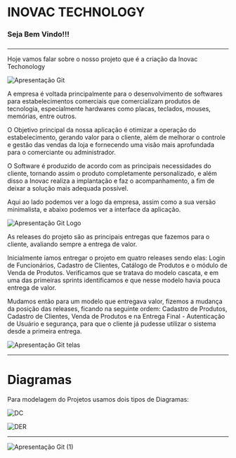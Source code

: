 # INOVAC TECHNOLOGY

### Seja Bem Vindo!!!

###  

------

Hoje vamos falar sobre o nosso projeto que é a criação da Inovac Techonology 



![Apresentação Git](https://user-images.githubusercontent.com/92610555/144709943-95b3a76c-b741-4101-9deb-ed372e2f3dd2.gif)



 A empresa é voltada principalmente para o desenvolvimento de softwares para estabelecimentos comerciais que comercializam produtos de tecnologia, especialmente hardwares como placas, teclados, mouses, memórias, entre outros.

 

O Objetivo principal da nossa aplicação é otimizar a operação do estabelecimento, gerando valor para o cliente, além de melhorar o controle e gestão das vendas da loja e fornecendo uma visão mais aprofundada para o comerciante ou administrador.

 

O Software é produzido de acordo com as principais necessidades do cliente, tornando assim o produto completamente personalizado, e além disso a Inovac realiza a implantação e faz o acompanhamento, a fim de deixar a solução mais adequada possível.

 

Aqui ao lado podemos ver a logo da empresa, assim como a sua versão minimalista, e abaixo podemos ver a interface da aplicação.

![Apresentação Git Logo](https://user-images.githubusercontent.com/92610555/144709908-364b9413-dbf9-4621-b883-7a1f2ba4d9ca.gif)

As releases do projeto são as principais entregas que fazemos para o cliente, avaliando sempre a entrega de valor.



 Inicialmente íamos entregar o projeto em quatro releases sendo elas: Login de Funcionários, Cadastro de Clientes, Catálogo de Produtos e o módulo de Venda de Produtos. Verificamos que se tratava do modelo cascata, e em uma das primeiras sprints identificamos e que nesse modelo havia pouca entrega de valor.

 

Mudamos então para um modelo que entregava valor, fizemos a mudança da posição das releases, ficando na seguinte ordem: Cadastro de Produtos, Cadastro de Clientes, Venda de Produtos e na Entrega Final - Autenticação de Usuário e segurança, para que o cliente já pudesse utilizar o sistema desde a primeira entrega.

![Apresentação Git telas](https://user-images.githubusercontent.com/92610555/144709919-742e6302-5280-46ad-a74c-7483a097c98c.gif)



------

# Diagramas



Para modelagem do Projetos usamos dois tipos de Diagramas:

![DC](https://user-images.githubusercontent.com/92610555/144709884-853279a2-b05f-4b09-bde6-a7600bea223c.png)





![DER](https://user-images.githubusercontent.com/92610555/144710084-6a1417e5-b271-449c-83c7-5067381a6cf4.png)



------



![Apresentação Git (1)](https://user-images.githubusercontent.com/92610555/144710398-1a0b0601-95be-44cf-bf56-26208f758371.gif)
